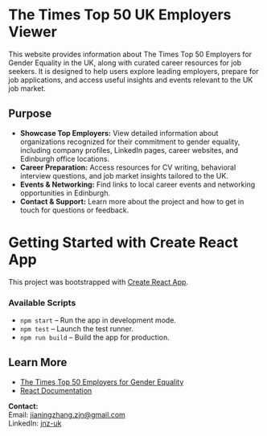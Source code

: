 # The Times Top 50 UK Employers Viewer

This website provides information about The Times Top 50 Employers for Gender Equality in the UK, along with curated career resources for job seekers. It is designed to help users explore leading employers, prepare for job applications, and access useful insights and events relevant to the UK job market.

## Purpose

- **Showcase Top Employers:** View detailed information about organizations recognized for their commitment to gender equality, including company profiles, LinkedIn pages, career websites, and Edinburgh office locations.
- **Career Preparation:** Access resources for CV writing, behavioral interview questions, and job market insights tailored to the UK.
- **Events & Networking:** Find links to local career events and networking opportunities in Edinburgh.
- **Contact & Support:** Learn more about the project and how to get in touch for questions or feedback.


# Getting Started with Create React App
This project was bootstrapped with [Create React App](https://github.com/facebook/create-react-app).

### Available Scripts
- `npm start` – Run the app in development mode.
- `npm test` – Launch the test runner.
- `npm run build` – Build the app for production.

## Learn More
- [The Times Top 50 Employers for Gender Equality](https://www.bitc.org.uk/the-times-top-50-employers-for-gender-equality/)
- [React Documentation](https://reactjs.org/)


**Contact:**  
Email: jianingzhang.zjn@gmail.com  
LinkedIn: [jnz-uk](https://www.linkedin.com/in/jnz-uk)  
